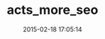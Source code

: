 ---
layout: post
title:  "acts_more_seo"
repo:   "mensfeld/Acts-more-SEO"
date:   2015-02-18 17:05:14
gemurl: https://github.com/mensfeld/Acts-more-SEO
---